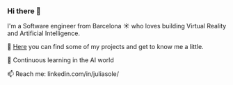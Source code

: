 ### Hi there 👋

I'm a Software engineer from Barcelona :sunny: who loves building Virtual Reality and Artificial Intelligence. 

🔭 [Here](https://github.com/juliasolee/MyWork) you can find some of my projects and get to know me a little.

🌱 Continuous learning in the AI world

📫 Reach me: linkedin.com/in/juliasole/


<!--
**juliasolee/juliasolee** is a ✨ _special_ ✨ repository because its `README.md` (this file) appears on your GitHub profile.


Here are some ideas to get you started:

- 🔭 I’m currently working on ...
- 🌱 I’m currently learning ...
- 👯 I’m looking to collaborate on ...
- 🤔 I’m looking for help with ...
- 💬 Ask me about ...
- 📫 How to reach me: ...
- 😄 Pronouns: ...
- ⚡ Fun fact: ...
-->
